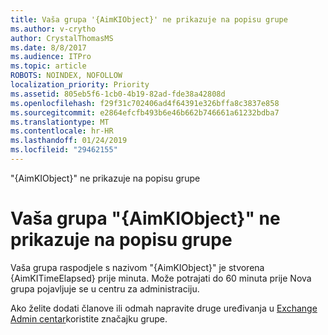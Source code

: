 ```yaml
---
title: Vaša grupa '{AimKIObject}' ne prikazuje na popisu grupe
ms.author: v-crytho
author: CrystalThomasMS
ms.date: 8/8/2017
ms.audience: ITPro
ms.topic: article
ROBOTS: NOINDEX, NOFOLLOW
localization_priority: Priority
ms.assetid: 805eb5f6-1cb0-4b19-82ad-fde38a42808d
ms.openlocfilehash: f29f31c702406ad4f64391e326bffa8c3837e858
ms.sourcegitcommit: e2864efcfb493b6e46b662b746661a61232bdba7
ms.translationtype: MT
ms.contentlocale: hr-HR
ms.lasthandoff: 01/24/2019
ms.locfileid: "29462155"
---
```

"{AimKIObject}" ne prikazuje na popisu grupe

# <a name="your-group-aimkiobject-not-showing-in-groups-list"></a>Vaša grupa "{AimKIObject}" ne prikazuje na popisu grupe

Vaša grupa raspodjele s nazivom "{AimKIObject}" je stvorena {AimKITimeElapsed} prije minuta. Može potrajati do 60 minuta prije Nova grupa pojavljuje se u centru za administraciju.
  
Ako želite dodati članove ili odmah napravite druge uređivanja u [Exchange Admin centar](https://support.office.com/article/https://outlook.office365.com/ecp/?rfr=Admin_o365&amp;exsvurl=1&amp;mkt=en-US.aspx)koristite značajku grupe.
  

